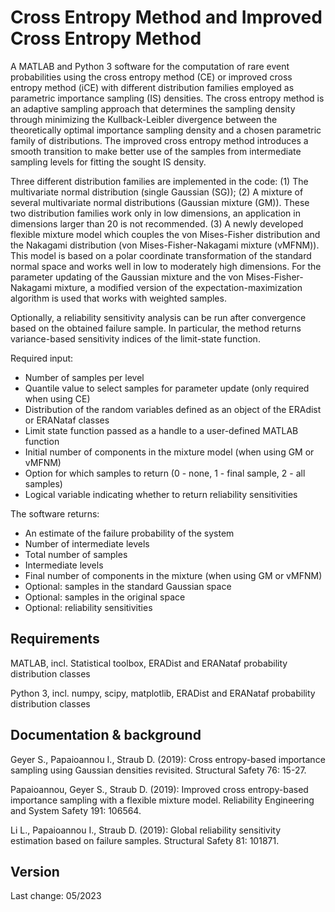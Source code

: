 # Cross Entropy Method and Improved Cross Entropy Method

A MATLAB and Python 3 software for the computation of rare event probabilities using the cross entropy method (CE) or improved cross entropy method (iCE) with different distribution families employed as parametric importance sampling (IS) densities. The cross entropy method is an adaptive sampling approach that determines the sampling density through minimizing the Kullback-Leibler divergence between the theoretically optimal importance sampling density and a chosen parametric family of distributions. The improved cross entropy method introduces a smooth transition to make better use of the samples from intermediate sampling levels for fitting the sought IS density.

Three different distribution families are implemented in the code: (1) The multivariate normal distribution (single Gaussian (SG)); (2) A mixture of several multivariate normal distributions (Gaussian mixture (GM)). These two distribution families work only in low dimensions, an application in dimensions larger than 20 is not recommended. (3) A newly developed flexible mixture model which couples the von Mises-Fisher distribution and the Nakagami distribution (von Mises-Fisher-Nakagami mixture (vMFNM)). This model is based on a polar coordinate transformation of the standard normal space and works well in low to moderately high dimensions. For the parameter updating of the Gaussian mixture and the von Mises-Fisher-Nakagami mixture, a modified version of the expectation-maximization algorithm is used that works with weighted samples.

Optionally, a reliability sensitivity analysis can be run after convergence based on the obtained failure sample. In particular, the method returns variance-based sensitivity indices of the limit-state function.

Required input:

- Number of samples per level
- Quantile value to select samples for parameter update (only required when using CE)
- Distribution of the random variables defined as an object of the ERAdist or ERANataf classes
- Limit state function passed as a handle to a user-defined MATLAB function
- Initial number of components in the mixture model (when using GM or vMFNM)
- Option for which samples to return (0 - none, 1 - final sample, 2 - all samples)
- Logical variable indicating whether to return reliability sensitivities

The software returns:

- An estimate of the failure probability of the system
- Number of intermediate levels
- Total number of samples
- Intermediate levels
- Final number of components in the mixture (when using GM or vMFNM)
- Optional: samples in the standard Gaussian space
- Optional: samples in the original space
- Optional: reliability sensitivities


## Requirements

MATLAB, incl. Statistical toolbox, ERADist and ERANataf probability distribution classes

Python 3, incl. numpy, scipy, matplotlib, ERADist and ERANataf probability distribution classes


## Documentation & background

Geyer S., Papaioannou I., Straub D. (2019): Cross entropy-based importance sampling using Gaussian densities revisited. Structural Safety 76: 15-27.

Papaioannou, Geyer S., Straub D. (2019): Improved cross entropy-based importance sampling with a flexible mixture model. Reliability Engineering and System Safety 191: 106564.

Li L., Papaioannou I., Straub D. (2019): Global reliability sensitivity estimation based on failure samples. Structural Safety 81: 101871.


## Version

Last change: 05/2023

